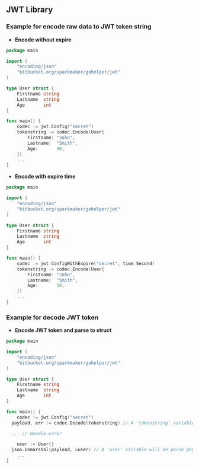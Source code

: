 ## JWT Library ##

### Example for encode raw data to JWT token string ###

- **Encode without expire**

```go
package main

import (
	"encoding/json"
	"bitbucket.org/sparkmaker/gohelper/jwt"
)

type User struct {
	Firstname string
	Lastname  string
	Age       int
}

func main() {
	codec := jwt.Config("secret")
	tokenstring := codec.Encode(User{
		Firstname: "John",
		Lastname:  "Smith",
		Age:       30,
	})
	...
}

```

- **Encode with expire time**

```go
package main

import (
	"encoding/json"
	"bitbucket.org/sparkmaker/gohelper/jwt"
)

type User struct {
	Firstname string
	Lastname  string
	Age       int
}

func main() {
	codec := jwt.ConfigWithExpire("secret", time.Second)
	tokenstring := codec.Encode(User{
		Firstname: "John",
		Lastname:  "Smith",
		Age:       30,
	})
	...
}
```

### Example for decode JWT token ###

- **Encode JWT token and parse to struct**

```go
package main

import (
	"encoding/json"
	"bitbucket.org/sparkmaker/gohelper/jwt"
)

type User struct {
	Firstname string
	Lastname  string
	Age       int
}

func main() {
	codec := jwt.Config("secret")
  payload, err := codec.Decode(tokenstring) // A 'tokenstring' variable from before example

  ... // Handle error

	user := User{}
  json.Unmarshal(payload, &user) // A 'user' variable will be parse payload of JWT token to struct
	...
}

```